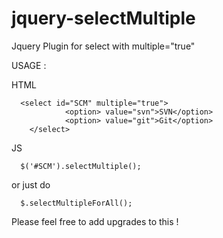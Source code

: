 # jquery-selectMultiple
Jquery Plugin for select with multiple="true"

USAGE :

HTML
```
  <select id="SCM" multiple="true">
			<option> value="svn">SVN</option>
			<option> value="git">Git</option>
	</select>
```

JS
```
  $('#SCM').selectMultiple();
```

or just do

```
  $.selectMultipleForAll();
```

Please feel free to add upgrades to this !
